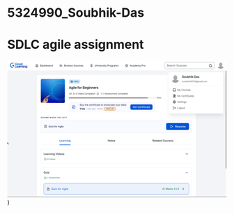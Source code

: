 # 5324990\_Soubhik-Das




# SDLC agile assignment
![Agile Assignment Screenshot](https://github.com/timepirate1/5324990_Soubhik-Das/blob/timepirate1-patch-1/SDLC/sdlc%20agile%20assignment%20screenshot.png))

